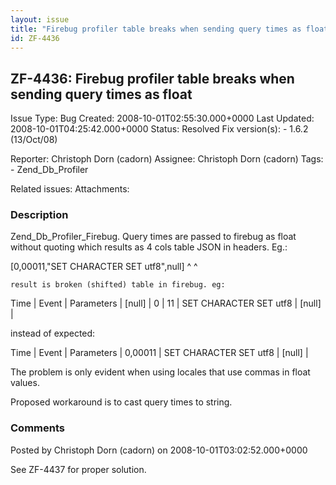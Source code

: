```yaml
---
layout: issue
title: "Firebug profiler table breaks when sending query times as float"
id: ZF-4436
---
```


ZF-4436: Firebug profiler table breaks when sending query times as float
------------------------------------------------------------------------

 Issue Type: Bug Created: 2008-10-01T02:55:30.000+0000 Last Updated: 2008-10-01T04:25:42.000+0000 Status: Resolved Fix version(s): - 1.6.2 (13/Oct/08)
 
 Reporter:  Christoph Dorn (cadorn)  Assignee:  Christoph Dorn (cadorn)  Tags: - Zend\_Db\_Profiler
 
 Related issues: 
 Attachments: 
### Description

Zend\_Db\_Profiler\_Firebug. Query times are passed to firebug as float without quoting which results as 4 cols table JSON in headers. Eg.:

[0,00011,"SET CHARACTER SET utf8",null] ^ ^

 
    result is broken (shifted) table in firebug. eg:


Time | Event | Parameters | [null] | 0 | 11 | SET CHARACTER SET utf8 | [null] |

instead of expected:

Time | Event | Parameters | 0,00011 | SET CHARACTER SET utf8 | [null] |

The problem is only evident when using locales that use commas in float values.

Proposed workaround is to cast query times to string.

 

 

### Comments

Posted by Christoph Dorn (cadorn) on 2008-10-01T03:02:52.000+0000

See ZF-4437 for proper solution.

 

 